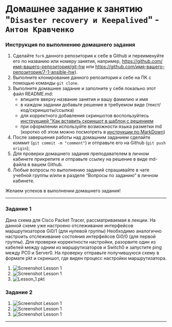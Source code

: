 # Домашнее задание к занятию "`Disaster recovery и Keepalived`" - `Антон Кравченко`


### Инструкция по выполнению домашнего задания

   1. Сделайте `fork` данного репозитория к себе в Github и переименуйте его по названию или номеру занятия, например, https://github.com/имя-вашего-репозитория/git-hw или  https://github.com/имя-вашего-репозитория/7-1-ansible-hw).
   2. Выполните клонирование данного репозитория к себе на ПК с помощью команды `git clone`.
   3. Выполните домашнее задание и заполните у себя локально этот файл README.md:
      - впишите вверху название занятия и вашу фамилию и имя
      - в каждом задании добавьте решение в требуемом виде (текст/код/скриншоты/ссылка)
      - для корректного добавления скриншотов воспользуйтесь [инструкцией "Как вставить скриншот в шаблон с решением](https://github.com/netology-code/sys-pattern-homework/blob/main/screen-instruction.md)
      - при оформлении используйте возможности языка разметки md (коротко об этом можно посмотреть в [инструкции  по MarkDown](https://github.com/netology-code/sys-pattern-homework/blob/main/md-instruction.md))
   4. После завершения работы над домашним заданием сделайте коммит (`git commit -m "comment"`) и отправьте его на Github (`git push origin`);
   5. Для проверки домашнего задания преподавателем в личном кабинете прикрепите и отправьте ссылку на решение в виде md-файла в вашем Github.
   6. Любые вопросы по выполнению заданий спрашивайте в чате учебной группы и/или в разделе “Вопросы по заданию” в личном кабинете.
   
Желаем успехов в выполнении домашнего задания!
   


---

### Задание 1

Дана схема для Cisco Packet Tracer, рассматриваемая в лекции.
На данной схеме уже настроено отслеживание интерфейсов маршрутизаторов Gi0/1 (для нулевой группы)
Необходимо аналогично настроить отслеживание состояния интерфейсов Gi0/0 (для первой группы).
Для проверки корректности настройки, разорвите один из кабелей между одним из маршрутизаторов и Switch0 и запустите ping между PC0 и Server0.
На проверку отправьте получившуюся схему в формате pkt и скриншот, где виден процесс настройки маршрутизатора.

1. ![Screenshot Lesson 1](https://github.com/Anton-rus/Homework-Git-AKravchenko/blob/340feb9f5d4bee1a53a5f8274ddbb086422f908c/lessons_screenshots/Disaster%20recovery%20%D0%B8%20Keepalived%20Lesson%201.1.1.png)
2. ![Screenshot Lesson 1](https://github.com/Anton-rus/Homework-Git-AKravchenko/blob/340feb9f5d4bee1a53a5f8274ddbb086422f908c/lessons_screenshots/Disaster%20recovery%20%D0%B8%20Keepalived%20Lesson%201.1.2.png)
3. ![Lesson_1.pkt](https://github.com/Anton-rus/Homework-Git-AKravchenko/blob/340feb9f5d4bee1a53a5f8274ddbb086422f908c/lessons_screenshots/Disaster%20recovery%20%D0%B8%20Keepalived%20Lesson%201.1.pkt)

### Задание 2
 1. ![Screenshot Lesson 1](https://github.com/Anton-rus/Homework-Git-AKravchenko/blob/340feb9f5d4bee1a53a5f8274ddbb086422f908c/lessons_screenshots/Disaster%20recovery%20%D0%B8%20Keepalived%20Lesson%201.2.1.png)
 2. ![Screenshot Lesson 1](https://github.com/Anton-rus/Homework-Git-AKravchenko/blob/340feb9f5d4bee1a53a5f8274ddbb086422f908c/lessons_screenshots/Disaster%20recovery%20%D0%B8%20Keepalived%20Lesson%201.2.2.png)
 3. ![Screenshot Lesson 1](https://github.com/Anton-rus/Homework-Git-AKravchenko/blob/340feb9f5d4bee1a53a5f8274ddbb086422f908c/lessons_screenshots/Disaster%20recovery%20%D0%B8%20Keepalived%20Lesson%201.2.3.png)  
---
